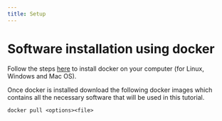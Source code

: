 ```yaml
---
title: Setup
---
```


# Software installation using docker

Follow the steps [here](https://docs.docker.com/get-docker/) to install docker on your computer (for Linux, Windows and Mac OS).

Once docker is installed download the following docker images which contains all the necessary software that will be used in this tutorial.

```code
docker pull <options><file>
```
